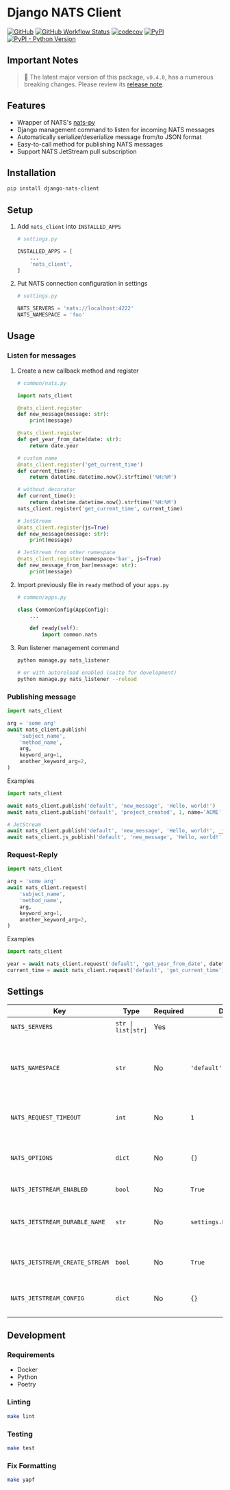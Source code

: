 # Django NATS Client

[![GitHub](https://img.shields.io/github/license/C0D1UM/django-nats-client)](https://github.com/C0D1UM/django-nats-client/blob/main/LICENSE)
[![GitHub Workflow Status](https://img.shields.io/github/actions/workflow/status/C0D1UM/django-nats-client/ci.yml?branch=main)](https://github.com/C0D1UM/django-nats-client/actions/workflows/ci.yml)
[![codecov](https://codecov.io/gh/C0D1UM/django-nats-client/branch/main/graph/badge.svg?token=PN19DJ3SDF)](https://codecov.io/gh/C0D1UM/django-nats-client)
[![PyPI](https://img.shields.io/pypi/v/django-nats-client)](https://pypi.org/project/django-nats-client/)  
[![PyPI - Python Version](https://img.shields.io/pypi/pyversions/django-nats-client)](https://github.com/C0D1UM/django-nats-client)

## Important Notes

> 🚨 The latest major version of this package, `v0.4.0`, has a numerous breaking changes. Please review its [release note](https://github.com/C0D1UM/django-nats-client/releases/tag/v0.4.0).

## Features

- Wrapper of NATS's [nats-py](https://github.com/nats-io/nats.py)
- Django management command to listen for incoming NATS messages
- Automatically serialize/deserialize message from/to JSON format
- Easy-to-call method for publishing NATS messages
- Support NATS JetStream pull subscription

## Installation

```bash
pip install django-nats-client
```

## Setup

1. Add `nats_client` into `INSTALLED_APPS`

   ```python
   # settings.py

   INSTALLED_APPS = [
       ...
       'nats_client',
   ]
   ```

1. Put NATS connection configuration in settings

   ```python
   # settings.py

   NATS_SERVERS = 'nats://localhost:4222'
   NATS_NAMESPACE = 'foo'
   ```

## Usage

### Listen for messages

1. Create a new callback method and register

   ```python
   # common/nats.py

   import nats_client
   
   @nats_client.register
   def new_message(message: str):
       print(message)

   @nats_client.register
   def get_year_from_date(date: str):
       return date.year

   # custom name
   @nats_client.register('get_current_time')
   def current_time():
       return datetime.datetime.now().strftime('%H:%M')

   # without decorator
   def current_time():
       return datetime.datetime.now().strftime('%H:%M')
   nats_client.register('get_current_time', current_time)
   
   # JetStream
   @nats_client.register(js=True)
   def new_message(message: str):
       print(message)
   
   # JetStream from other namespace
   @nats_client.register(namespace='bar', js=True)
   def new_message_from_bar(message: str):
       print(message)
   ```

1. Import previously file in `ready` method of your `apps.py`

   ```python
   # common/apps.py

   class CommonConfig(AppConfig):
       ...

       def ready(self):
           import common.nats
   ```

1. Run listener management command

   ```bash
   python manage.py nats_listener

   # or with autoreload enabled (suite for development)
   python manage.py nats_listener --reload
   ```

### Publishing message

```python
import nats_client

arg = 'some arg'
await nats_client.publish(
    'subject_name',
    'method_name',
    arg,
    keyword_arg=1,
    another_keyword_arg=2,
)
```

Examples

```python
import nats_client

await nats_client.publish('default', 'new_message', 'Hello, world!')
await nats_client.publish('default', 'project_created', 1, name='ACME')

# JetStream
await nats_client.publish('default', 'new_message', 'Hello, world!', _js=True)
await nats_client.js_publish('default', 'new_message', 'Hello, world!')
```

### Request-Reply

```python
import nats_client

arg = 'some arg'
await nats_client.request(
    'subject_name',
    'method_name',
    arg,
    keyword_arg=1,
    another_keyword_arg=2,
)
```

Examples

```python
import nats_client

year = await nats_client.request('default', 'get_year_from_date', datetime.date(2022, 1, 1))  # 2022
current_time = await nats_client.request('default', 'get_current_time')  # 12:11
```

## Settings

| Key                            | Type               | Required | Default                   | Description                                                       |
|--------------------------------|--------------------|----------|---------------------------|-------------------------------------------------------------------|
| `NATS_SERVERS`                 | `str \| list[str]` | Yes      |                           | NATS server's host(s)                                             |                                                                   |
| `NATS_NAMESPACE`               | `str`              | No       | `'default'`               | Main namespace using for prefixing subject, stream name, and etc. |
| `NATS_REQUEST_TIMEOUT`         | `int`              | No       | `1`                       | Timeout when using `request()` (in seconds)                       |
| `NATS_OPTIONS`                 | `dict`             | No       | `{}`                      | Other configuration to be passed in `nats.connect()`              |
| `NATS_JETSTREAM_ENABLED`       | `bool`             | No       | `True`                    | Enable JetStream                                                  |
| `NATS_JETSTREAM_DURABLE_NAME`  | `str`              | No       | `settings.NATS_NAMESPACE` | Durable name which is unique across all subscriptions             |
| `NATS_JETSTREAM_CREATE_STREAM` | `bool`             | No       | `True`                    | Automatically create stream named in `NATS_NAMESPACE`             |
| `NATS_JETSTREAM_CONFIG`        | `dict`             | No       | `{}`                      | Extra configuration for JetStream streams                         |

## Development

### Requirements

- Docker
- Python
- Poetry

### Linting

```bash
make lint
```

### Testing

```bash
make test
```

### Fix Formatting

```bash
make yapf
```
